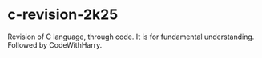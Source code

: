 # c-revision-2k25
Revision of C language, through code. It is for fundamental understanding. Followed by CodeWithHarry.
